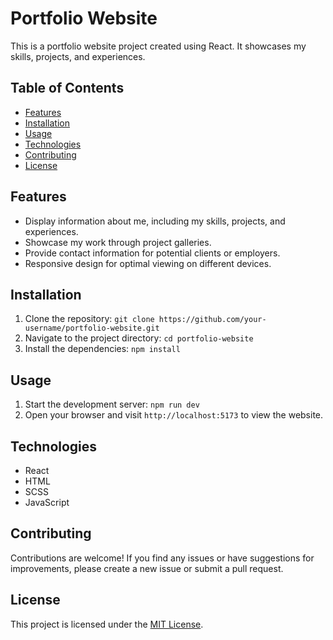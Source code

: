 # Portfolio Website

This is a portfolio website project created using React. It showcases my skills, projects, and experiences.

## Table of Contents

- [Features](#features)
- [Installation](#installation)
- [Usage](#usage)
- [Technologies](#technologies)
- [Contributing](#contributing)
- [License](#license)

## Features

- Display information about me, including my skills, projects, and experiences.
- Showcase my work through project galleries.
- Provide contact information for potential clients or employers.
- Responsive design for optimal viewing on different devices.

## Installation

1. Clone the repository: `git clone https://github.com/your-username/portfolio-website.git`
2. Navigate to the project directory: `cd portfolio-website`
3. Install the dependencies: `npm install`

## Usage

1. Start the development server: `npm run dev`
2. Open your browser and visit `http://localhost:5173` to view the website.

## Technologies

- React
- HTML
- SCSS
- JavaScript

## Contributing

Contributions are welcome! If you find any issues or have suggestions for improvements, please create a new issue or submit a pull request.

## License

This project is licensed under the [MIT License](LICENSE).
